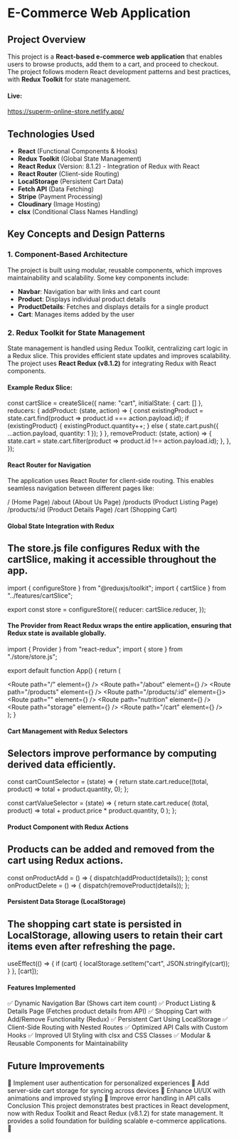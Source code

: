 # E-Commerce Web Application

## Project Overview
This project is a **React-based e-commerce web application** that enables users to browse products, add them to a cart, and proceed to checkout. The project follows modern React development patterns and best practices, with **Redux Toolkit** for state management.

#### Live:
https://superm-online-store.netlify.app/

## Technologies Used
- **React** (Functional Components & Hooks)
- **Redux Toolkit** (Global State Management)
- **React Redux** (Version: 8.1.2) - Integration of Redux with React
- **React Router** (Client-side Routing)
- **LocalStorage** (Persistent Cart Data)
- **Fetch API** (Data Fetching)
- **Stripe** (Payment Processing)
- **Cloudinary** (Image Hosting)
- **clsx** (Conditional Class Names Handling)


## Key Concepts and Design Patterns

### 1. Component-Based Architecture
The project is built using modular, reusable components, which improves maintainability and scalability. Some key components include:
- **Navbar**: Navigation bar with links and cart count
- **Product**: Displays individual product details
- **ProductDetails**: Fetches and displays details for a single product
- **Cart**: Manages items added by the user

### 2. Redux Toolkit for State Management
State management is handled using Redux Toolkit, centralizing cart logic in a Redux slice. This provides efficient state updates and improves scalability.  
The project uses **React Redux (v8.1.2)** for integrating Redux with React components.

#### Example Redux Slice:
const cartSlice = createSlice({
    name: "cart",
    initialState: { cart: [] },
    reducers: {
        addProduct: (state, action) => {
            const existingProduct = state.cart.find(product => product.id === action.payload.id);
            if (existingProduct) {
                existingProduct.quantity++;
            } else {
                state.cart.push({ ...action.payload, quantity: 1 });
            }
        },
        removeProduct: (state, action) => {
            state.cart = state.cart.filter(product => product.id !== action.payload.id);
        },
    },
});
####  React Router for Navigation
The application uses React Router for client-side routing. This enables seamless navigation between different pages like:

/ (Home Page)
/about (About Us Page)
/products (Product Listing Page)
/products/:id (Product Details Page)
/cart (Shopping Cart)
####  Global State Integration with Redux
## The store.js file configures Redux with the cartSlice, making it accessible throughout the app.

import { configureStore } from "@reduxjs/toolkit";
import { cartSlice } from "../features/cartSlice";

export const store = configureStore({
    reducer: cartSlice.reducer,
});

#### The Provider from React Redux wraps the entire application, ensuring that Redux state is available globally.
import { Provider } from "react-redux";
import { store } from "./store/store.js";

export default function App() {
  return (
    <Provider store={store}>
      <BrowserRouter>
        <Navbar />
        <div className="container">
          <Routes>
            <Route path="/" element={<Home />} />
            <Route path="/about" element={<About />} />
            <Route path="/products" element={<Products />} />
            <Route path="/products/:id" element={<ProductDetails />}>
              <Route path="" element={<ProductDetailInfo />} />
              <Route path="nutrition" element={<ProductDetailNutrition />} />
              <Route path="storage" element={<ProductDetailStorage />} />
            </Route>
            <Route path="/cart" element={<Cart />} />
          </Routes>
        </div>
      </BrowserRouter>
    </Provider>
  );
}
####  Cart Management with Redux Selectors
## Selectors improve performance by computing derived data efficiently.

const cartCountSelector = (state) => {
    return state.cart.reduce((total, product) => total + product.quantity, 0);
};

const cartValueSelector = (state) => {
    return state.cart.reduce(
        (total, product) => total + product.price * product.quantity, 0
    );
};
#### Product Component with Redux Actions
## Products can be added and removed from the cart using Redux actions.

const onProductAdd = () => {
  dispatch(addProduct(details));
};
const onProductDelete = () => {
  dispatch(removeProduct(details));
};
####  Persistent Data Storage (LocalStorage)
## The shopping cart state is persisted in LocalStorage, allowing users to retain their cart items even after refreshing the page.

useEffect(() => {
  if (cart) {
    localStorage.setItem("cart", JSON.stringify(cart));
  }
}, [cart]);

#### Features Implemented
✅ Dynamic Navigation Bar (Shows cart item count)
✅ Product Listing & Details Page (Fetches product details from API)
✅ Shopping Cart with Add/Remove Functionality (Redux)
✅ Persistent Cart Using LocalStorage
✅ Client-Side Routing with Nested Routes
✅ Optimized API Calls with Custom Hooks
✅ Improved UI Styling with clsx and CSS Classes
✅ Modular & Reusable Components for Maintainability
## Future Improvements
🔹 Implement user authentication for personalized experiences
🔹 Add server-side cart storage for syncing across devices
🔹 Enhance UI/UX with animations and improved styling
🔹 Improve error handling in API calls
Conclusion
This project demonstrates best practices in React development, now with Redux Toolkit and React Redux (v8.1.2) for state management. It provides a solid foundation for building scalable e-commerce applications. 🚀

